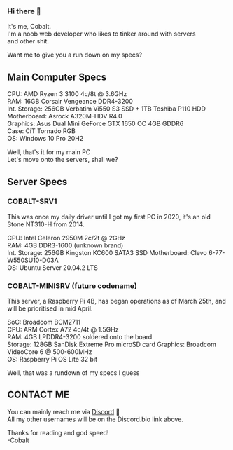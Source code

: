 ### Hi there 👋

It's me, Cobalt.  
I'm a noob web developer who likes to tinker around with servers  
and other shit.  

Want me to give you a run down on my specs?  

## Main Computer Specs  

CPU: AMD Ryzen 3 3100 4c/8t @ 3.6GHz  
RAM: 16GB Corsair Vengeance DDR4-3200  
Int. Storage: 256GB Verbatim Vi550 S3 SSD + 1TB Toshiba P110 HDD  
Motherboard: Asrock A320M-HDV R4.0  
Graphics: Asus Dual Mini GeForce GTX 1650 OC 4GB GDDR6  
Case: CiT Tornado RGB  
OS: Windows 10 Pro 20H2  

Well, that's it for my main PC  
Let's move onto the servers, shall we?  

## Server Specs  

### COBALT-SRV1

This was once my daily driver until I got my first PC in 2020, it's an old Stone NT310-H from 2014.  

CPU: Intel Celeron 2950M 2c/2t @ 2GHz  
RAM: 4GB DDR3-1600 (unknown brand)  
Int. Storage: 256GB Kingston KC600 SATA3 SSD
Motherboard: Clevo 6-77-W550SU10-D03A  
OS: Ubuntu Server 20.04.2 LTS

### COBALT-MINISRV (future codename)

This server, a Raspberry Pi 4B, has began operations as of March 25th, and will be prioritised in mid April.

SoC: Broadcom BCM2711  
CPU: ARM Cortex A72 4c/4t @ 1.5GHz  
RAM: 4GB LPDDR4-3200 soldered onto the board  
Storage: 128GB SanDisk Extreme Pro microSD card
Graphics: Broadcom VideoCore 6 @ 500-600MHz  
OS: Raspberry Pi OS Lite 32 bit

Well, that was a rundown of my specs I guess

## CONTACT ME

You can mainly reach me via [Discord](dsc.bio/criterion4101) :speech_balloon:  
All my other usernames will be on the Discord.bio link above.  

Thanks for reading and god speed!  
-Cobalt  
